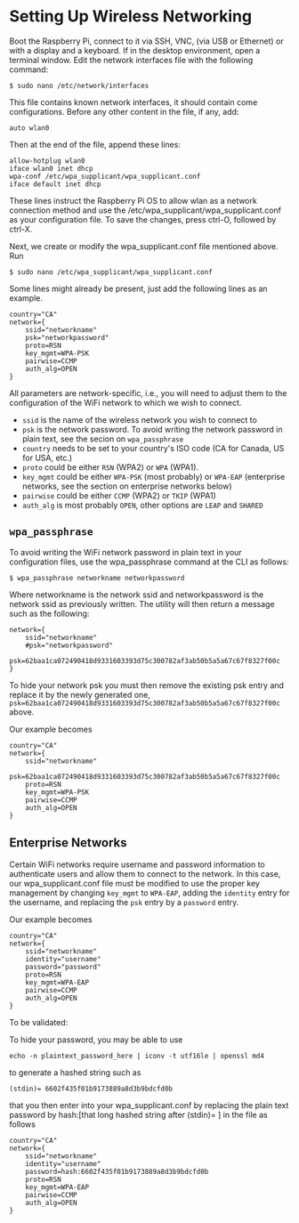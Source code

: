 # Setting Up Wireless Networking

Boot the Raspberry Pi, connect to it via SSH, VNC, (via USB or Ethernet) or with a display and a keyboard. If in the desktop environment, open a terminal window. Edit the network interfaces file with the following command:

```
$ sudo nano /etc/network/interfaces
```

This file contains known network interfaces, it should contain come configurations. Before any other content in the file, if any, add:

```
auto wlan0
```

Then at the end of the file, append these lines:
```
allow-hotplug wlan0
iface wlan0 inet dhcp
wpa-conf /etc/wpa_supplicant/wpa_supplicant.conf
iface default inet dhcp
```
These lines instruct the Raspberry Pi OS to allow wlan as a network connection method and use the /etc/wpa_supplicant/wpa_supplicant.conf as your configuration file.
To save the changes, press ctrl-O, followed by ctrl-X.

Next, we create or modify the wpa_supplicant.conf file mentioned above. Run

```
$ sudo nano /etc/wpa_supplicant/wpa_supplicant.conf
```

Some lines might already be present, just add the following lines as an example.

```
country="CA"
network={
	ssid="networkname"
	psk="networkpassword"
	proto=RSN
	key_mgmt=WPA-PSK
	pairwise=CCMP
	auth_alg=OPEN
}
```

All parameters are network-specific, i.e., you will need to adjust them to the configuration of the WiFi network to which we wish to connect.

- `ssid` is the name of the wireless network you wish to connect to
- `psk` is the network password. To avoid writing the network password in plain text, see the secion on `wpa_passphrase`
- `country` needs to be set to your country's ISO code (CA for Canada, US for USA, etc.)
- `proto` could be either `RSN` (WPA2) or `WPA` (WPA1).
- `key_mgmt` could be either `WPA-PSK` (most probably) or `WPA-EAP` (enterprise networks, see the section on enterprise networks below)
- `pairwise` could be either `CCMP` (WPA2) or `TKIP` (WPA1)
- `auth_alg` is most probably `OPEN`, other options are `LEAP` and `SHARED`

## `wpa_passphrase`

To avoid writing the WiFi network password in plain text in your configuration files, use the wpa_passphrase command at the CLI as follows:

```
$ wpa_passphrase networkname networkpassword
```

Where networkname is the network ssid and networkpassword is the network ssid as previously written. The utility will then return a message such as the following:

```
network={
	ssid="networkname"
	#psk="networkpassword"
	psk=62baa1ca072490418d9331603393d75c300782af3ab50b5a5a67c67f8327f00c
}
```

To hide your network psk you must then remove the existing psk entry and replace it by the newly generated one, `psk=62baa1ca072490418d9331603393d75c300782af3ab50b5a5a67c67f8327f00c` above.

Our example becomes

```
country="CA"
network={
	ssid="networkname"
	psk=62baa1ca072490418d9331603393d75c300782af3ab50b5a5a67c67f8327f00c
	proto=RSN
	key_mgmt=WPA-PSK
	pairwise=CCMP
	auth_alg=OPEN
}
```

## Enterprise Networks

Certain WiFi networks require username and password information to authenticate users and allow them to connect to the network. In this case, our wpa_supplicant.conf file must be modified to use the proper key management by changing `key_mgmt` to `WPA-EAP`, adding the `identity` entry for the username, and replacing the `psk` entry by a `password` entry.

Our example becomes

```
country="CA"
network={
	ssid="networkname"
	identity="username"
	password="password"
	proto=RSN
	key_mgmt=WPA-EAP
	pairwise=CCMP
	auth_alg=OPEN
}
```

To be validated:

To hide your password, you may be able to use 
```
echo -n plaintext_password_here | iconv -t utf16le | openssl md4
```
to generate a hashed string such as
```
(stdin)= 6602f435f01b9173889a8d3b9bdcfd0b
```
that you then enter into your wpa_supplicant.conf by replacing the plain text password by hash:[that long hashed string after (stdin)= ] in the file as follows
```
country="CA"
network={
	ssid="networkname"
	identity="username"
	password=hash:6602f435f01b9173889a8d3b9bdcfd0b
	proto=RSN
	key_mgmt=WPA-EAP
	pairwise=CCMP
	auth_alg=OPEN
}
```